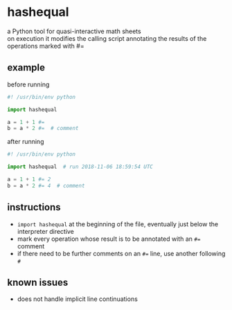 # hashequal
a Python tool for quasi-interactive math sheets  
on execution it modifies the calling script annotating the results of the operations marked with #= 

## example

before running

~~~python
#! /usr/bin/env python

import hashequal

a = 1 + 1 #=
b = a * 2 #=  # comment
~~~

after running

~~~python
#! /usr/bin/env python

import hashequal  # run 2018-11-06 18:59:54 UTC

a = 1 + 1 #= 2
b = a * 2 #= 4  # comment
~~~

## instructions

- `import hashequal` at the beginning of the file, eventually just below the interpreter directive
- mark every operation whose result is to be annotated with an `#=` comment
- if there need to be further comments on an `#=` line, use another following `#`

## known issues

- does not handle implicit line continuations
